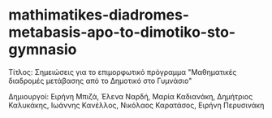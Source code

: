 # mathimatikes-diadromes-metabasis-apo-to-dimotiko-sto-gymnasio

Τίτλος: Σημειώσεις για το επιμορφωτικό πρόγραμμα "Μαθηματικές διαδρομές μετάβασης από το Δημοτικό στο Γυμνάσιο"

Δημιουργοί: Ειρήνη Μπιζά, Έλενα Ναρδή, Μαρία Καδιανάκη, Δημήτριος Καλυκάκης, Ιωάννης Κανέλλος, Νικόλαος Καρατάσος, Ειρήνη Περυσινάκη
